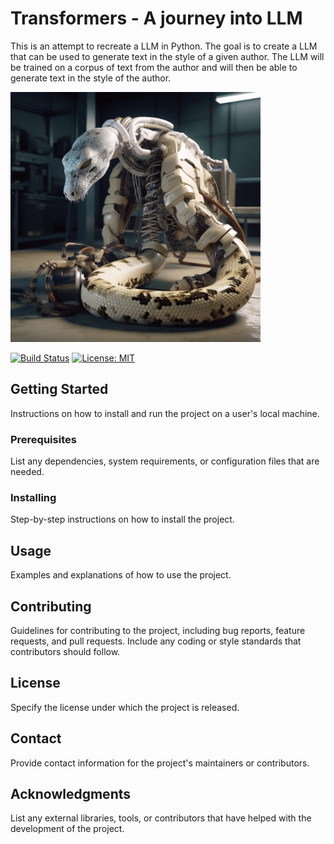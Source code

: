 
# Transformers - A journey into LLM

This is an attempt to recreate a LLM in Python. The goal is to create a LLM that can be used to generate text in the style of a given author. The LLM will be trained on a corpus of text from the author and will then be able to generate text in the style of the author.

<img src="images/python.png"
     alt="python transformer"
     style="center" 
     height="400px"/>

<!-- ![python transformer](images/python.png) -->

[![Build Status](https://travis-ci.org/{username}/{repository}.svg?branch=master)](https://travis-ci.org/{username}/{repository})
[![License: MIT](https://img.shields.io/badge/License-MIT-yellow.svg)](https://opensource.org/licenses/MIT)

## Getting Started

Instructions on how to install and run the project on a user's local machine.

### Prerequisites

List any dependencies, system requirements, or configuration files that are needed.

### Installing

Step-by-step instructions on how to install the project.

## Usage

Examples and explanations of how to use the project.

## Contributing

Guidelines for contributing to the project, including bug reports, feature requests, and pull requests. Include any coding or style standards that contributors should follow.

## License

Specify the license under which the project is released.

## Contact

Provide contact information for the project's maintainers or contributors.

## Acknowledgments

List any external libraries, tools, or contributors that have helped with the development of the project.
